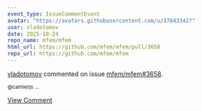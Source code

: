 ```yaml
---
event_type: IssueCommentEvent
avatar: "https://avatars.githubusercontent.com/u/17843342?"
user: vladotomov
date: 2025-10-24
repo_name: mfem/mfem
html_url: https://github.com/mfem/mfem/pull/3658
repo_url: https://github.com/mfem/mfem
---
```


<a href='https://github.com/vladotomov' target='_blank'>vladotomov</a> commented on issue <a href='https://github.com/mfem/mfem/pull/3658' target='_blank'>mfem/mfem#3658</a>.

<small>@camierjs ...</small>

<a href='https://github.com/mfem/mfem/pull/3658' target='_blank'>View Comment</a>